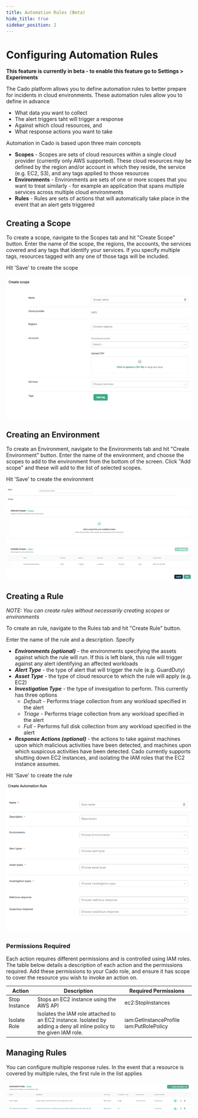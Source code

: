 ```yaml
---
title: Automation Rules (Beta)
hide_title: true
sidebar_position: 2
---
```


# Configuring Automation Rules

**This feature is currently in beta - to enable this feature go to Settings > Experiments**

The Cado platform allows you to define automation rules to better prepare for incidents in cloud environments. These automation rules allow you to define in advance
* What data you want to collect
* The alert triggers taht will trigger a response
* Against which cloud resources, and
* What response actions you want to take

Automation in Cado is based upon three main concepts
* **Scopes** - Scopes are sets of cloud resources within a single cloud provider (currently only AWS supported). These cloud resources may be defined by the region and/or account in which they reside, the service (e.g. EC2, S3), and any tags applied to those resources
* **Environments** - Environments are sets of one or more scopes that you want to treat similarly - for example an application that spans multiple services across multiple cloud environments
* **Rules** - Rules are sets of actions that will automatically take place in the event that an alert gets triggered

## Creating a Scope

To create a scope, navigate to the Scopes tab and hit "Create Scope" button. Enter the name of the scope, the regions, the accounts, the services covered and any tags that identify your services. If you specify multiple tags, resources tagged with any one of those tags will be included.

Hit 'Save' to create the scope

![Create Scope](/img/scopes.png)

## Creating an Environment

To create an Environment, navigate to the Environments tab and hit "Create Environment" button. Enter the name of the environment, and choose the scopes to add to the environment from the bottom of the screen. Click "Add scope" and these will add to the list of selected scopes.

Hit 'Save' to create the environment

![Create Environments](/img/environments.png)

## Creating a Rule

*NOTE: You can create rules without necessarily creating scopes or environments*

To create an rule, navigate to the Rules tab and hit "Create Rule" button.

Enter the name of the rule and a description. Specify

* ***Environments (optional)*** - the environments specifying the assets against which the rule will run. If this is left blank, this rule will trigger against any alert identifying an affected workloads
* ***Alert Type***  - the type of alert that will trigger the rule (e.g. GuardDuty)
* ***Asset Type*** - the type of cloud resource to which the rule will apply (e.g. EC2)
* ***Investigation Type*** - the type of invesigation to perform. This currently has three options
    * *Default* - Performs triage collection from any workload specified in the alert
    * *Triage* - Performs triage collection from any workload specified in the alert
    * *Full* - Performs full disk collection from any workload specified in the alert
* ***Response Actions (optional)*** - the actions to take against machines upon which malicious activities have been detected, and machines upon which suspicous activities have been detected. Cado currently supports shutting down EC2 instances, and isolating the IAM roles that the EC2  instance assumes.

Hit 'Save' to create the rule

![Create Rule](/img/rules.png)

### Permissions Required
Each action requires different permissions and is controlled using IAM roles. The table below details a description of each action and the permissions required. Add these permissions to your Cado role, and ensure it has scope to cover the resource you wish to invoke an action on.

| Action | Description | Required Permissions
| -------- | ----------- | ----------|
| Stop Instance | Stops an EC2 instance using the AWS API | ec2:StopInstances |
| Isolate Role | Isolates the IAM role attached to an EC2 instance. Isolated by adding a deny all inline policy to the given IAM role. | iam:GetInstanceProfile iam:PutRolePolicy |

## Managing Rules ##

You can configure multiple response rules. In the event that a resource is covered by multiple rules, the first rule in the list applies

![Manage Rules](/img/rules-list.png)